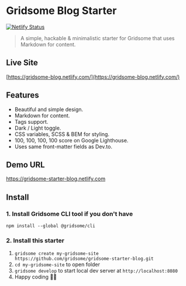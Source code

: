 # Gridsome Blog Starter

[![Netlify Status](https://api.netlify.com/api/v1/badges/46a9900d-882f-4e5a-86d1-f5423628a9a2/deploy-status)](https://app.netlify.com/sites/gridsome-blog/deploys)

> A simple, hackable & minimalistic starter for Gridsome that uses Markdown for content.

## Live Site

[https://gridsome-blog.netlify.com/](https://gridsome-blog.netlify.com/)

## Features
- Beautiful and simple design.
- Markdown for content.
- Tags support.
- Dark / Light toggle.
- CSS variables, SCSS & BEM for styling.
- 100, 100, 100, 100 score on Google Lighthouse.
- Uses same front-matter fields as Dev.to.

## Demo URL

https://gridsome-starter-blog.netlify.com

## Install

### 1. Install Gridsome CLI tool if you don't have

`npm install --global @gridsome/cli`

### 2. Install this starter

1. `gridsome create my-gridsome-site https://github.com/gridsome/gridsome-starter-blog.git`
2. `cd my-gridsome-site` to open folder
3. `gridsome develop` to start local dev server at `http://localhost:8080`
4. Happy coding 🎉🙌
